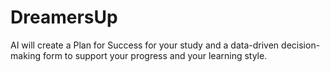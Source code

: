 # DreamersUp
AI will create a Plan for Success for your study and a data-driven decision-making form to support your progress and your learning style.
